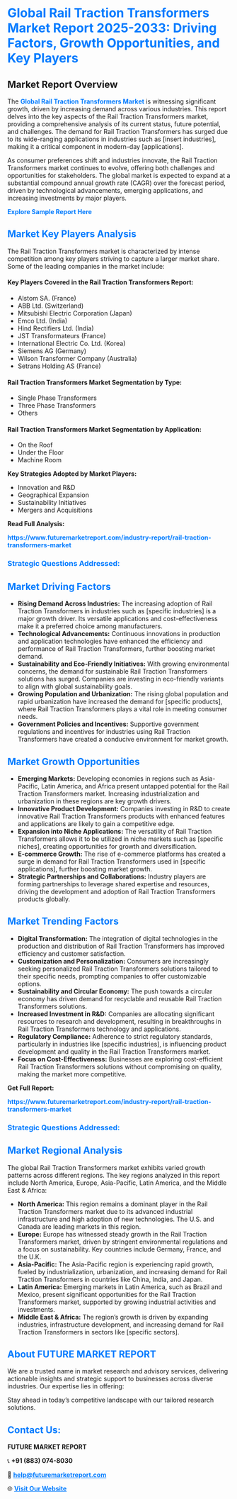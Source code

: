<h1 style="color: #007BFF;">Global Rail Traction Transformers Market Report 2025-2033: Driving Factors, Growth Opportunities, and Key Players</h1>

<section id="overview">
<h2>Market Report Overview</h2>
<p>The <a href="https://www.futuremarketreport.com/industry-report/rail-traction-transformers-market" style="color: #007BFF; text-decoration: none;"><strong>Global Rail Traction Transformers Market</strong></a> is witnessing significant growth, driven by increasing demand across various industries. This report delves into the key aspects of the Rail Traction Transformers market, providing a comprehensive analysis of its current status, future potential, and challenges. The demand for Rail Traction Transformers has surged due to its wide-ranging applications in industries such as [insert industries], making it a critical component in modern-day [applications].</p>
<p>As consumer preferences shift and industries innovate, the Rail Traction Transformers market continues to evolve, offering both challenges and opportunities for stakeholders. The global market is expected to expand at a substantial compound annual growth rate (CAGR) over the forecast period, driven by technological advancements, emerging applications, and increasing investments by major players.</p>
</section>

<section id="overview">
<p><a href="https://www.futuremarketreport.com/request-sample/reportId=104894" style="color: #007BFF; text-decoration: none;"><strong>Explore Sample Report Here</strong></a></p>
</section>

<section id="key-players">
<h2 style="color: #007BFF;">Market Key Players Analysis</h2>
<p>The Rail Traction Transformers market is characterized by intense competition among key players striving to capture a larger market share. Some of the leading companies in the market include:</p>
<h4>Key Players Covered in the Rail Traction Transformers Report:</h4>
<ul><li>Alstom SA. (France)</li><li>ABB Ltd. (Switzerland)</li><li>Mitsubishi Electric Corporation (Japan)</li><li>Emco Ltd. (India)</li><li>Hind Rectifiers Ltd. (India)</li><li>JST Transformateurs (France)</li><li>International Electric Co. Ltd. (Korea)</li><li>Siemens AG (Germany)</li><li>Wilson Transformer Company (Australia)</li><li>Setrans Holding AS (France)</li></ul>
<h4>Rail Traction Transformers Market Segmentation by Type:</h4>
<ul><li>Single Phase Transformers</li><li>Three Phase Transformers</li><li>Others</li></ul>

<h4>Rail Traction Transformers Market Segmentation by Application:</h4>
<ul><li>On the Roof</li><li>Under the Floor</li><li>Machine Room</li></ul>
<p><strong>Key Strategies Adopted by Market Players:</strong></p>
<ul>
<li>Innovation and R&D</li>
<li>Geographical Expansion</li>
<li>Sustainability Initiatives</li>
<li>Mergers and Acquisitions</li>
</ul>
</section>

<section>
<p><strong>Read Full Analysis: </strong></p><a href="https://www.futuremarketreport.com/industry-report/rail-traction-transformers-market" style="color: #007BFF; text-decoration: none;"><strong>https://www.futuremarketreport.com/industry-report/rail-traction-transformers-market</strong></a>
<h3 style="color: #007BFF;">Strategic Questions Addressed:</h3>
</section>

<section id="driving-factors">
<h2 style="color: #007BFF;">Market Driving Factors</h2>
<ul>
<li><strong>Rising Demand Across Industries:</strong> The increasing adoption of Rail Traction Transformers in industries such as [specific industries] is a major growth driver. Its versatile applications and cost-effectiveness make it a preferred choice among manufacturers.</li>
<li><strong>Technological Advancements:</strong> Continuous innovations in production and application technologies have enhanced the efficiency and performance of Rail Traction Transformers, further boosting market demand.</li>
<li><strong>Sustainability and Eco-Friendly Initiatives:</strong> With growing environmental concerns, the demand for sustainable Rail Traction Transformers solutions has surged. Companies are investing in eco-friendly variants to align with global sustainability goals.</li>
<li><strong>Growing Population and Urbanization:</strong> The rising global population and rapid urbanization have increased the demand for [specific products], where Rail Traction Transformers plays a vital role in meeting consumer needs.</li>
<li><strong>Government Policies and Incentives:</strong> Supportive government regulations and incentives for industries using Rail Traction Transformers have created a conducive environment for market growth.</li>
</ul>
</section>

<section id="growth-opportunities">
<h2 style="color: #007BFF;">Market Growth Opportunities</h2>
<ul>
<li><strong>Emerging Markets:</strong> Developing economies in regions such as Asia-Pacific, Latin America, and Africa present untapped potential for the Rail Traction Transformers market. Increasing industrialization and urbanization in these regions are key growth drivers.</li>
<li><strong>Innovative Product Development:</strong> Companies investing in R&D to create innovative Rail Traction Transformers products with enhanced features and applications are likely to gain a competitive edge.</li>
<li><strong>Expansion into Niche Applications:</strong> The versatility of Rail Traction Transformers allows it to be utilized in niche markets such as [specific niches], creating opportunities for growth and diversification.</li>
<li><strong>E-commerce Growth:</strong> The rise of e-commerce platforms has created a surge in demand for Rail Traction Transformers used in [specific applications], further boosting market growth.</li>
<li><strong>Strategic Partnerships and Collaborations:</strong> Industry players are forming partnerships to leverage shared expertise and resources, driving the development and adoption of Rail Traction Transformers products globally.</li>
</ul>
</section>

<section id="trending-factors">
<h2 style="color: #007BFF;">Market Trending Factors</h2>
<ul>
<li><strong>Digital Transformation:</strong> The integration of digital technologies in the production and distribution of Rail Traction Transformers has improved efficiency and customer satisfaction.</li>
<li><strong>Customization and Personalization:</strong> Consumers are increasingly seeking personalized Rail Traction Transformers solutions tailored to their specific needs, prompting companies to offer customizable options.</li>
<li><strong>Sustainability and Circular Economy:</strong> The push towards a circular economy has driven demand for recyclable and reusable Rail Traction Transformers solutions.</li>
<li><strong>Increased Investment in R&D:</strong> Companies are allocating significant resources to research and development, resulting in breakthroughs in Rail Traction Transformers technology and applications.</li>
<li><strong>Regulatory Compliance:</strong> Adherence to strict regulatory standards, particularly in industries like [specific industries], is influencing product development and quality in the Rail Traction Transformers market.</li>
<li><strong>Focus on Cost-Effectiveness:</strong> Businesses are exploring cost-efficient Rail Traction Transformers solutions without compromising on quality, making the market more competitive.</li>
</ul>
</section>

<section>
<p><strong>Get Full Report: </strong></p><a href="https://www.futuremarketreport.com/industry-report/rail-traction-transformers-market" style="color: #007BFF; text-decoration: none;"><strong>https://www.futuremarketreport.com/industry-report/rail-traction-transformers-market</strong></a>
<h3 style="color: #007BFF;">Strategic Questions Addressed:</h3>
</section>


<section id="regional-analysis">
<h2 style="color: #007BFF;">Market Regional Analysis</h2>
<p>The global Rail Traction Transformers market exhibits varied growth patterns across different regions. The key regions analyzed in this report include North America, Europe, Asia-Pacific, Latin America, and the Middle East & Africa:</p>
<ul>
<li><strong>North America:</strong> This region remains a dominant player in the Rail Traction Transformers market due to its advanced industrial infrastructure and high adoption of new technologies. The U.S. and Canada are leading markets in this region.</li>
<li><strong>Europe:</strong> Europe has witnessed steady growth in the Rail Traction Transformers market, driven by stringent environmental regulations and a focus on sustainability. Key countries include Germany, France, and the U.K.</li>
<li><strong>Asia-Pacific:</strong> The Asia-Pacific region is experiencing rapid growth, fueled by industrialization, urbanization, and increasing demand for Rail Traction Transformers in countries like China, India, and Japan.</li>
<li><strong>Latin America:</strong> Emerging markets in Latin America, such as Brazil and Mexico, present significant opportunities for the Rail Traction Transformers market, supported by growing industrial activities and investments.</li>
<li><strong>Middle East & Africa:</strong> The region’s growth is driven by expanding industries, infrastructure development, and increasing demand for Rail Traction Transformers in sectors like [specific sectors].</li>
</ul>
</section>

<footer>
<h2 style="color: #007BFF;">About FUTURE MARKET REPORT</h2>
<p>We are a trusted name in market research and advisory services, delivering actionable insights and strategic support to businesses across diverse industries. Our expertise lies in offering:</p>

<p>Stay ahead in today’s competitive landscape with our tailored research solutions.</p>

<h2 style="color: #007BFF;">Contact Us:</h2>
<p><strong>FUTURE MARKET REPORT</strong></p>
<p>📞 <strong>+91 (883) 074-8030</strong></p>
<p>📧 <strong><a href="mailto:help@futuremarketreport.com" style="color: #007BFF;">help@futuremarketreport.com</a></strong></p>
<p>🌐 <strong><a href="https://www.futuremarketreport.com/" style="color: #007BFF;">Visit Our Website</a></strong></p>
</footer>